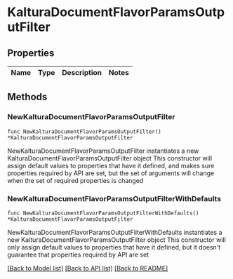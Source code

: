 # KalturaDocumentFlavorParamsOutputFilter

## Properties

Name | Type | Description | Notes
------------ | ------------- | ------------- | -------------

## Methods

### NewKalturaDocumentFlavorParamsOutputFilter

`func NewKalturaDocumentFlavorParamsOutputFilter() *KalturaDocumentFlavorParamsOutputFilter`

NewKalturaDocumentFlavorParamsOutputFilter instantiates a new KalturaDocumentFlavorParamsOutputFilter object
This constructor will assign default values to properties that have it defined,
and makes sure properties required by API are set, but the set of arguments
will change when the set of required properties is changed

### NewKalturaDocumentFlavorParamsOutputFilterWithDefaults

`func NewKalturaDocumentFlavorParamsOutputFilterWithDefaults() *KalturaDocumentFlavorParamsOutputFilter`

NewKalturaDocumentFlavorParamsOutputFilterWithDefaults instantiates a new KalturaDocumentFlavorParamsOutputFilter object
This constructor will only assign default values to properties that have it defined,
but it doesn't guarantee that properties required by API are set


[[Back to Model list]](../README.md#documentation-for-models) [[Back to API list]](../README.md#documentation-for-api-endpoints) [[Back to README]](../README.md)


